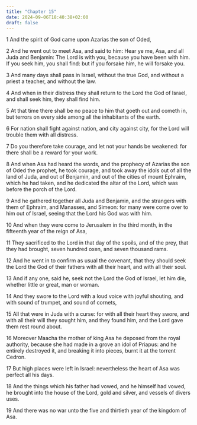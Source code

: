 ```yaml
---
title: "Chapter 15"
date: 2024-09-06T18:40:38+02:00
draft: false
---
```




1 And the spirit of God came upon Azarias the son of Oded,

2 And he went out to meet Asa, and said to him: Hear ye me, Asa, and all Juda and Benjamin: The Lord is with you, because you have been with him. If you seek him, you shall find: but if you forsake him, he will forsake you.

3 And many days shall pass in Israel, without the true God, and without a priest a teacher, and without the law.

4 And when in their distress they shall return to the Lord the God of Israel, and shall seek him, they shall find him.

5 At that time there shall be no peace to him that goeth out and cometh in, but terrors on every side among all the inhabitants of the earth.

6 For nation shall fight against nation, and city against city, for the Lord will trouble them with all distress.

7 Do you therefore take courage, and let not your hands be weakened: for there shall be a reward for your work.

8 And when Asa had heard the words, and the prophecy of Azarias the son of Oded the prophet, he took courage, and took away the idols out of all the land of Juda, and out of Benjamin, and out of the cities of mount Ephraim, which he had taken, and he dedicated the altar of the Lord, which was before the porch of the Lord.

9 And he gathered together all Juda and Benjamin, and the strangers with them of Ephraim, and Manasses, and Simeon: for many were come over to him out of Israel, seeing that the Lord his God was with him.

10 And when they were come to Jerusalem in the third month, in the fifteenth year of the reign of Asa,

11 They sacrificed to the Lord in that day of the spoils, and of the prey, that they had brought, seven hundred oxen, and seven thousand rams.

12 And he went in to confirm as usual the covenant, that they should seek the Lord the God of their fathers with all their heart, and with all their soul.

13 And if any one, said he, seek not the Lord the God of Israel, let him die, whether little or great, man or woman.

14 And they swore to the Lord with a loud voice with joyful shouting, and with sound of trumpet, and sound of cornets,

15 All that were in Juda with a curse: for with all their heart they swore, and with all their will they sought him, and they found him, and the Lord gave them rest round about.

16 Moreover Maacha the mother of king Asa he deposed from the royal authority, because she had made in a grove an idol of Priapus: and he entirely destroyed it, and breaking it into pieces, burnt it at the torrent Cedron.

17 But high places were left in Israel: nevertheless the heart of Asa was perfect all his days.

18 And the things which his father had vowed, and he himself had vowed, he brought into the house of the Lord, gold and silver, and vessels of divers uses.

19 And there was no war unto the five and thirtieth year of the kingdom of Asa.

